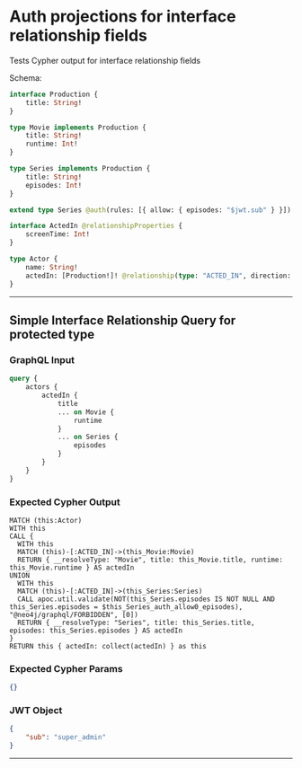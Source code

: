 # Auth projections for interface relationship fields

Tests Cypher output for interface relationship fields

Schema:

```graphql
interface Production {
    title: String!
}

type Movie implements Production {
    title: String!
    runtime: Int!
}

type Series implements Production {
    title: String!
    episodes: Int!
}

extend type Series @auth(rules: [{ allow: { episodes: "$jwt.sub" } }])

interface ActedIn @relationshipProperties {
    screenTime: Int!
}

type Actor {
    name: String!
    actedIn: [Production!]! @relationship(type: "ACTED_IN", direction: OUT, properties: "ActedIn")
}
```

---

## Simple Interface Relationship Query for protected type

### GraphQL Input

```graphql
query {
    actors {
        actedIn {
            title
            ... on Movie {
                runtime
            }
            ... on Series {
                episodes
            }
        }
    }
}
```

### Expected Cypher Output

```cypher
MATCH (this:Actor)
WITH this
CALL {
  WITH this
  MATCH (this)-[:ACTED_IN]->(this_Movie:Movie)
  RETURN { __resolveType: "Movie", title: this_Movie.title, runtime: this_Movie.runtime } AS actedIn
UNION
  WITH this
  MATCH (this)-[:ACTED_IN]->(this_Series:Series)
  CALL apoc.util.validate(NOT(this_Series.episodes IS NOT NULL AND this_Series.episodes = $this_Series_auth_allow0_episodes), "@neo4j/graphql/FORBIDDEN", [0])
  RETURN { __resolveType: "Series", title: this_Series.title, episodes: this_Series.episodes } AS actedIn
}
RETURN this { actedIn: collect(actedIn) } as this
```

### Expected Cypher Params

```json
{}
```

### JWT Object

```json
{
    "sub": "super_admin"
}
```

---
